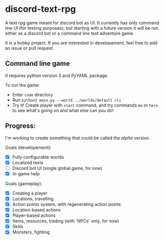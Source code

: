 # discord-text-rpg
A text rpg game meant for discord bot as UI. It currently has only command line UI (for testing purposes), but starting with a future version it will be run either as a discord bot or a command line text adventure game.

It is a hobby project. If you are interested in developement, feel free to add an issue or pull request.

## Command line game

It requires python version 3 and PyYAML package.

To run the game:

 - Enter `code` directory
 - Run `python3 main.py --world ../worlds/default cli`
 - Try it! Create player with `start` command, and try commands `me` or `here` to see what's going on and what else can you do!

## Progress:

I'm working to create something that could be called the _alpha_ version.

Goals (developement):
 - [x] Fully configurable worlds
 - [x] Localized texts
 - [ ] Discord bot UI (single global game, for now)
 - [x] In-game help

Goals (gameplay):
 - [x] Creating a player
 - [x] Locations, travelling
 - [x] Action points system, with regenerating action points
 - [x] Location-based actions
 - [x] Player-based actions
 - [x] Items, resources, trading (with 'NPCs' only, for now)
 - [x] Skills
 - [x] Monsters, fighting
